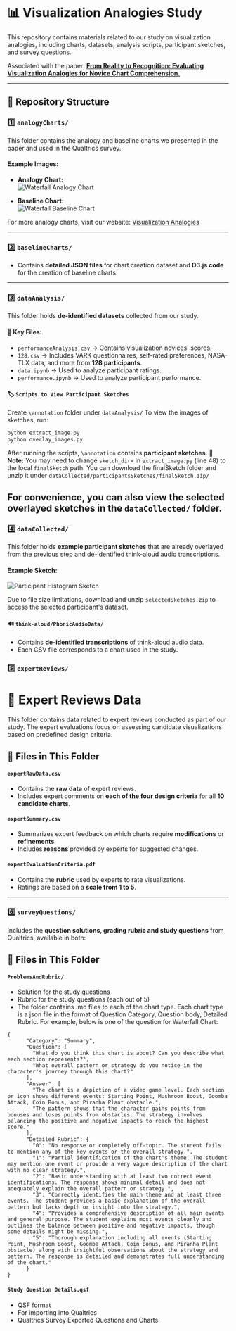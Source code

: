 # 📊 Visualization Analogies Study

This repository contains materials related to our study on visualization analogies, including charts, datasets, analysis scripts, participant sketches, and survey questions.

Associated with the paper: [**From Reality to Recognition: Evaluating Visualization Analogies for Novice Chart Comprehension.**](https://osf.io/preprints/osf/up6e5_v1)

---

## 📁 Repository Structure

### 1️⃣ `analogyCharts/`
This folder contains the analogy and baseline charts we presented in the paper and used in the Qualtrics survey.

#### Example Images:
- **Analogy Chart:**  
  ![Waterfall Analogy Chart](https://github.com/hivelabuoft/AnalogyVis/blob/main/analogyCharts/Waterfall/WaterfallA.png?raw=true)

- **Baseline Chart:**  
  ![Waterfall Baseline Chart](https://github.com/hivelabuoft/AnalogyVis/blob/main/analogyCharts/Waterfall/WaterfallB.png?raw=true)

For more analogy charts, visit our website: [Visualization Analogies](https://visanalogy.github.io/visualization-analogies/)

---

### 2️⃣ `baselineCharts/`
- Contains **detailed JSON files** for chart creation dataset and **D3.js code** for the creation of baseline charts.

---

### 3️⃣ `dataAnalysis/`
This folder holds **de-identified datasets** collected from our study.

#### 📌 Key Files:
- `performanceAnalysis.csv` → Contains visualization novices' scores.
- `128.csv` → Includes VARK questionnaires, self-rated preferences, NASA-TLX data, and more from **128 participants**.
- `data.ipynb` → Used to analyze participant ratings.
- `performance.ipynb` → Used to analyze participant performance.

#### 🏷️ `Scripts to View Participant Sketches`
Create `\annotation` folder under `dataAnalysis/`
To view the images of sketches, run:
```bash
python extract_image.py
python overlay_images.py
```
After running the scripts, `\annotation` contains **participant sketches**. 
📌 **Note:** You may need to change `sketch_dir=` in `extract_image.py` (line 48) to the local `finalSketch` path. You can download the finalSketch folder and unzip it under `dataCollected/participantsSketches/finalSketch.zip/`

For convenience, you can also view the selected overlayed sketches in the `dataCollected/` folder.
---

### 4️⃣ `dataCollected/`
This folder holds **example participant sketches** that are already overlayed from the previous step and de-identified think-aloud audio transcriptions.

#### Example Sketch:
![Participant Histogram Sketch](https://github.com/hivelabuoft/AnalogyVis/blob/main/dataAnalysis/R_2TpcU74aCOHhhfD_signature.png_analogy_composite.png?raw=true)

Due to file size limitations, download and unzip `selectedSketches.zip` to access the selected participant's dataset.

#### 🔊 `think-aloud/PhonicAudioData/`
- Contains **de-identified transcriptions** of think-aloud audio data.
- Each CSV file corresponds to a chart used in the study.



### 5️⃣ `expertReviews/`
# 📝 Expert Reviews Data

This folder contains data related to expert reviews conducted as part of our study. The expert evaluations focus on assessing candidate visualizations based on predefined design criteria.


## 📁 Files in This Folder

#### `expertRawData.csv`
- Contains the **raw data** of expert reviews.
- Includes expert comments on **each of the four design criteria** for all **10 candidate charts**.

#### `expertSummary.csv`
- Summarizes expert feedback on which charts require **modifications** or **refinements**.
- Includes **reasons** provided by experts for suggested changes.

#### `expertEvaluationCriteria.pdf`
- Contains the **rubric** used by experts to rate visualizations.
- Ratings are based on a **scale from 1 to 5**.

---

### 6️⃣ `surveyQuestions/`
Includes the **question solutions, grading rubric and study questions** from Qualtrics, available in both:

## 📁 Files in This Folder

#### `ProblemsAndRubric/`
- Solution for the study questions
- Rubric for the study questions (each out of 5)
- The folder contains .md files to each of the chart type. Each chart type is a json file in the format of Question Category, Question body, Detailed Rubric. 
For example, below is one of the question for Waterfall Chart: 
```
{
      "Category": "Summary",
      "Question": [
        "What do you think this chart is about? Can you describe what each section represents?",
        "What overall pattern or strategy do you notice in the character's journey through this chart?"
      ],
      "Answer": [
        "The chart is a depiction of a video game level. Each section or icon shows different events: Starting Point, Mushroom Boost, Goomba Attack, Coin Bonus, and Piranha Plant obstacle.",
        "The pattern shows that the character gains points from bonuses and loses points from obstacles. The strategy involves balancing the positive and negative impacts to reach the highest score."
      ],
      "Detailed Rubric": {
        "0": "No response or completely off-topic. The student fails to mention any of the key events or the overall strategy.",
        "1": "Partial identification of the chart's theme. The student may mention one event or provide a very vague description of the chart with no clear strategy.",
        "2": "Basic understanding with at least two correct event identifications. The response shows minimal detail and does not adequately explain the overall pattern or strategy.",
        "3": "Correctly identifies the main theme and at least three events. The student provides a basic explanation of the overall pattern but lacks depth or insight into the strategy.",
        "4": "Provides a comprehensive description of all main events and general purpose. The student explains most events clearly and outlines the balance between positive and negative impacts, though some details might be missing.",
        "5": "Thorough explanation including all events (Starting Point, Mushroom Boost, Goomba Attack, Coin Bonus, and Piranha Plant obstacle) along with insightful observations about the strategy and pattern. The response is detailed and demonstrates full understanding of the chart."
      }
}
```

#### `Study Question Details.qsf`
- QSF format
- For importing into Qualtrics
- Qualtrics Survey Exported Questions and Charts



